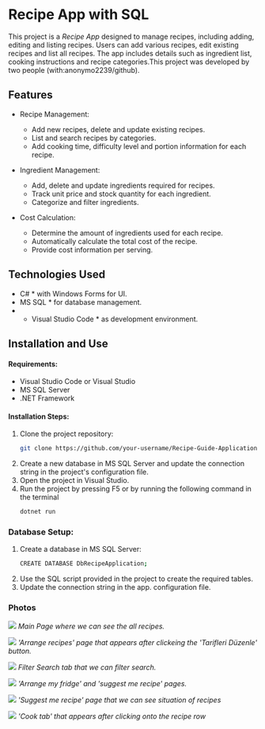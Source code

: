 # Recipe App with SQL

This project is a *Recipe App* designed to manage recipes, including adding, editing and listing recipes. Users can add various recipes, edit existing recipes and list all recipes. The app includes details such as ingredient list, cooking instructions and recipe categories.This project was developed by two people (with:anonymo2239/github).

## Features

- Recipe Management:
  - Add new recipes, delete and update existing recipes.
  - List and search recipes by categories.
  - Add cooking time, difficulty level and portion information for each recipe.

- Ingredient Management:
  - Add, delete and update ingredients required for recipes.
  - Track unit price and stock quantity for each ingredient.
  - Categorize and filter ingredients.

- Cost Calculation:
  - Determine the amount of ingredients used for each recipe.
  - Automatically calculate the total cost of the recipe.
  - Provide cost information per serving.


## Technologies Used
- C# * with Windows Forms for UI.
- MS SQL * for database management.
- * Visual Studio Code * as development environment.

## Installation and Use

#### Requirements:
- Visual Studio Code or Visual Studio
- MS SQL Server
- .NET Framework


#### Installation Steps:
1. Clone the project repository:
   ```bash
   git clone https://github.com/your-username/Recipe-Guide-Application-with-SQL-Data-Analysis-2.git
2. Create a new database in MS SQL Server and update the connection string in the project's configuration file.
3. Open the project in Visual Studio.
4. Run the project by pressing F5 or by running the following command in the terminal
   ```bash
   dotnet run

### Database Setup:
1. Create a database in MS SQL Server:
   ```bash
   CREATE DATABASE DbRecipeApplication;
   
2. Use the SQL script provided in the project to create the required tables.
3. Update the connection string in the app. configuration file.

### Photos

![](images/image1.png)
*Main Page where we can see the all recipes.*

![](images/image2.png)
*'Arrange recipes' page that appears after clickeing the 'Tarifleri Düzenle' button.*

![](images/image3.png)
*Filter Search tab that we can filter search.*

![](images/image4.png)
*'Arrange my fridge' and 'suggest me recipe' pages.*

![](images/image5.png)
*'Suggest me recipe' page that we can see situation of recipes*

![](images/image6.png)
*'Cook tab' that appears after clicking onto the recipe row*
